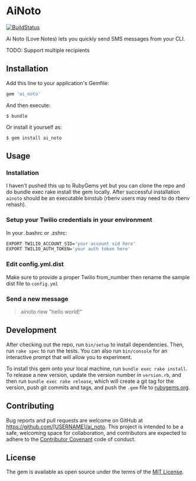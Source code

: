 # AiNoto
[![BuildStatus](https://travis-ci.org/sngeth/ai_noto.svg?branch=master)](https://travis-ci.org/sngeth/ai_noto)

Ai Noto (Love Notes) lets you quickly send SMS messages from your CLI.

TODO: Support multiple recipients

## Installation

Add this line to your application's Gemfile:

```ruby
gem 'ai_noto'
```

And then execute:

    $ bundle

Or install it yourself as:

    $ gem install ai_noto

## Usage

### Installation
I haven't pushed this up to RubyGems yet but you can clone the repo and
do bundle exec rake install the gem locally. After successful
installation `ainoto` should be an executable binstub (rbenv users may need to do
rbenv rehash).


### Setup your Twilio credentials in your environment
In your .bashrc or .zshrc:
```bash
EXPORT TWILIO_ACCOUNT_SID='your account sid here'
EXPORT TWILIO_AUTH_TOKEN='your auth token here'
```

### Edit config.yml.dist
Make sure to provide a proper Twilio from_number then rename
the sample dist file to `config.yml`

### Send a new message
> ainoto new "hello world!"

## Development

After checking out the repo, run `bin/setup` to install dependencies. Then, run `rake spec` to run the tests. You can also run `bin/console` for an interactive prompt that will allow you to experiment.

To install this gem onto your local machine, run `bundle exec rake install`. To release a new version, update the version number in `version.rb`, and then run `bundle exec rake release`, which will create a git tag for the version, push git commits and tags, and push the `.gem` file to [rubygems.org](https://rubygems.org).

## Contributing

Bug reports and pull requests are welcome on GitHub at https://github.com/[USERNAME]/ai_noto. This project is intended to be a safe, welcoming space for collaboration, and contributors are expected to adhere to the [Contributor Covenant](http://contributor-covenant.org) code of conduct.


## License

The gem is available as open source under the terms of the [MIT License](http://opensource.org/licenses/MIT).

